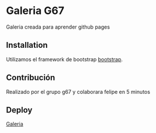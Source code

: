 # Galeria G67

Galeria creada para aprender github pages

## Installation

Utilizamos el framework de bootstrap [bootstrap](https://getbootstrap.com/docs/5.2/components/card/#about).

## Contribución

Realizado por el grupo g67 y colaborara felipe en 5 minutos

## Deploy

[Galeria](https://evertofd.github.io/galeria/)
